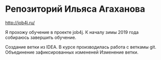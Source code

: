 # Репозиторий Ильяса Агаханова
http://job4j.ru/

Я прохожу обучение в проекте job4j. 
К началу зимы 2019 года собираюсь завершить обучение.

Создание ветки из IDEA.
В курсе производилась работа с веткамы git.
Объединение зафиксированных измененей
Изменение ветки.
